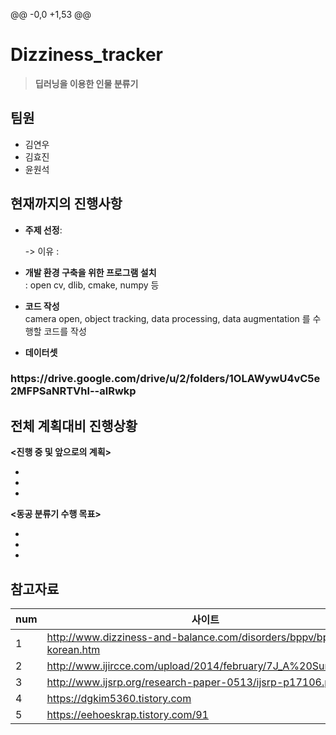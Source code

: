 @@ -0,0 +1,53 @@
# Dizziness_tracker


>**딥러닝을 이용한 인물 분류기** 

<h2> 팀원</h2>
<ul>
  <li>김연우</li>
  <li>김효진</li>
  <li>윤원석</li>
</ul>

</hr>

<h2>현재까지의 진행사항</h2>

* **주제 선정**: <br>

  -> 이유 :  

* **개발 환경 구축을 위한 프로그램 설치** <br>
: open cv, dlib, cmake, numpy 등

* **코드 작성** <br>
camera open, object tracking, data processing, data augmentation 를 수행할 코드를 작성

* **데이터셋** <br>

<h3> https://drive.google.com/drive/u/2/folders/1OLAWywU4vC5e2MFPSaNRTVhl--alRwkp </h3>

<h2>전체 계획대비 진행상황</h2> 

 **<진행 중 및 앞으로의 계획>**
 *  <br>
 *  <br>
 *  <br>

 **<동공 분류기 수행 목표>**
 *  <br>
 *  <br>
 *  <br>



<h2>참고자료</h2>

num| 사이트
--------- | ---------
1 | http://www.dizziness-and-balance.com/disorders/bppv/bppv-korean.htm
2 | http://www.ijircce.com/upload/2014/february/7J_A%20Survey.pdf
3 | http://www.ijsrp.org/research-paper-0513/ijsrp-p17106.pdf
4 | https://dgkim5360.tistory.com
5 | https://eehoeskrap.tistory.com/91
